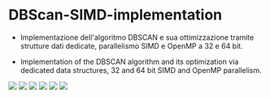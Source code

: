 # DBScan-SIMD-implementation

- Implementazione dell'algoritmo DBSCAN e sua ottimizzazione tramite strutture dati dedicate, parallelismo SIMD e OpenMP a 32 e 64 bit.

- Implementation of the DBSCAN algorithm and its optimization via dedicated data structures, 32 and 64 bit SIMD and OpenMP parallelism.

![](https://img.shields.io/github/stars/pandao/editor.md.svg) ![](https://img.shields.io/github/forks/pandao/editor.md.svg) ![](https://img.shields.io/github/tag/pandao/editor.md.svg) ![](https://img.shields.io/github/release/pandao/editor.md.svg) ![](https://img.shields.io/github/issues/pandao/editor.md.svg) ![](https://img.shields.io/bower/v/editor.md.svg)
